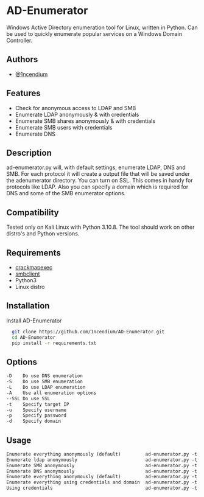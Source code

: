 
# AD-Enumerator

Windows Active Directory enumeration tool for Linux, written in Python. Can be used to quickly enumerate popular services on a Windows Domain Controller.

## Authors

- [@1ncendium](https://github.com/1ncendium)



## Features

- Check for anonymous access to LDAP and SMB
- Enumerate LDAP anonymously & with credentials
- Enumerate SMB shares anonymously & with credentials
- Enumerate SMB users with credentials
- Enumerate DNS


## Description
ad-enumerator.py will, with default settings, enumerate LDAP, DNS and SMB. For each protocol it will create a output file that will be saved under the adenumerator directory. You can turn on SSL. This comes in handy for protocols like LDAP. Also you can specify a domain which is required for DNS and some of the SMB enumerator options.


## Compatibility

Tested only on Kali Linux with Python 3.10.8. The tool should work on other distro's and Python versions.



## Requirements

- [crackmapexec](https://www.kali.org/tools/crackmapexec/)
- [smbclient](https://www.samba.org/samba/docs/current/man-html/smbclient.1.html)
- Python3
- Linux distro




## Installation

Install AD-Enumerator

```bash
  git clone https://github.com/1ncendium/AD-Enumerator.git
  cd AD-Enumerator
  pip install -r requirements.txt
```

## Options

```txt
-D    Do use DNS enumeration
-S    Do use SMB enumeration
-L    Do use LDAP enumeration
-A    Use all enumeration options
--SSL Do use SSL
-t    Specify target IP
-u    Specify username
-p    Specify password
-d    Specify domain
```

## Usage

```txt
Enumerate everything anonymously (default)         ad-enumerator.py -t 10.10.10.10
Enumerate ldap anonymously                         ad-enumerator.py -t 10.10.10.10 -L
Enumerate SMB anonymously                          ad-enumerator.py -t 10.10.10.10 -S
Enumerate DNS anonymously                          ad-enumerator.py -t 10.10.10.10 -D -d <domain>
Enumerate everything anonymously (default)         ad-enumerator.py -t 10.10.10.10 -A
Enumerate everything using credentials and domain  ad-enumerator.py -t 10.10.10.10 -A -U <username> -p <password> -d <domain>
Using credentials                                  ad-enumerator.py -t 10.10.10.10 -<protocol> -u <username> -p <password>
```

